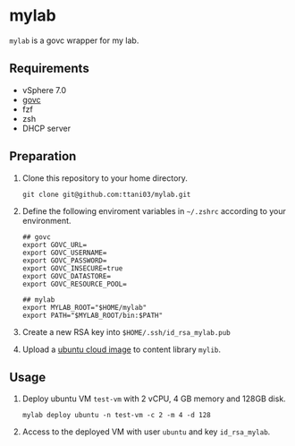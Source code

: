 # mylab

`mylab` is a govc wrapper for my lab.

## Requirements

- vSphere 7.0
- [govc](https://github.com/vmware/govmomi/blob/master/govc/README.md)
- fzf
- zsh
- DHCP server

## Preparation

1. Clone this repository to your home directory.

    ```
    git clone git@github.com:ttani03/mylab.git
    ```

2. Define the following enviroment variables in `~/.zshrc` according to your environment.

    ```
    ## govc
    export GOVC_URL=
    export GOVC_USERNAME=
    export GOVC_PASSWORD=
    export GOVC_INSECURE=true
    export GOVC_DATASTORE=
    export GOVC_RESOURCE_POOL=

    ## mylab
    export MYLAB_ROOT="$HOME/mylab"
    export PATH="$MYLAB_ROOT/bin:$PATH"
    ```

3. Create a new RSA key into `$HOME/.ssh/id_rsa_mylab.pub`

4. Upload a [ubuntu cloud image](https://cloud-images.ubuntu.com/) to content library `mylib`.

## Usage

1. Deploy ubuntu VM `test-vm` with 2 vCPU, 4 GB memory and 128GB disk.

    ```
    mylab deploy ubuntu -n test-vm -c 2 -m 4 -d 128
    ```

2. Access to the deployed VM with user `ubuntu` and key `id_rsa_mylab`.
